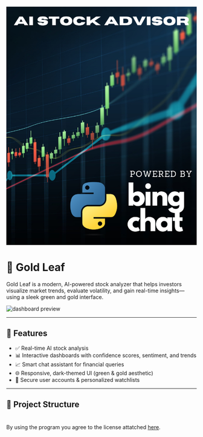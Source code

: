 ![alt text](https://github.com/cmcejas/AI-Stock-Advisor/blob/main/AI%20Stock%20Advisor.png)

# 🌿 Gold Leaf

Gold Leaf is a modern, AI-powered stock analyzer that helps investors visualize market trends, evaluate volatility, and gain real-time insights—using a sleek green and gold interface.

![dashboard preview]()

---

## 🚀 Features

- ✅ Real-time AI stock analysis
- 📊 Interactive dashboards with confidence scores, sentiment, and trends
- 📈 Smart chat assistant for financial queries
- 🌐 Responsive, dark-themed UI (green & gold aesthetic)
- 🔐 Secure user accounts & personalized watchlists

---

## 📁 Project Structure
#
By using the program you agree to the license attatched [here](https://github.com/cmcejas/stock-advisor/blob/main/LICENSE).
